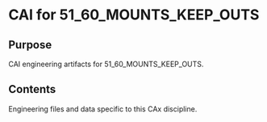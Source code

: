 # CAI for 51_60_MOUNTS_KEEP_OUTS

## Purpose
CAI engineering artifacts for 51_60_MOUNTS_KEEP_OUTS.

## Contents
Engineering files and data specific to this CAx discipline.
